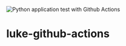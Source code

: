 ![Python application test with Github Actions](https://github.com/mccartylukea/luke-github-actions/workflows/Python%20application%20test%20with%20Github%20Actions/badge.svg)
# luke-github-actions
